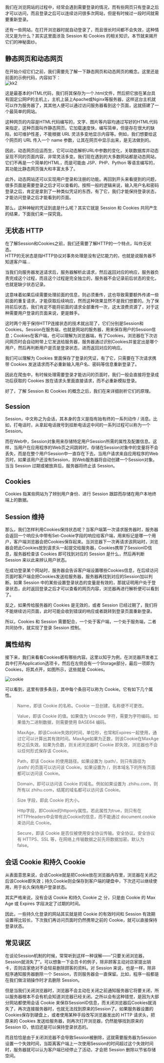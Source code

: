 我们在浏览网站的过程中，经常会遇到需要登录的情况，而有些网页只有登录之后才可以访问，而且登录之后可以连续访问很多次网站，但是有时候过一段时间就需要重新登录。

还有一些网站，在打开浏览器时就自动登录了，而且很长时间都不会失效，这种情况又是为什么？其实这里面涉及 Session 和 Cookies 的相关知识，本节就来揭开它们的神秘面纱。

## 静态网页和动态网页
在开始介绍它们之前，我们需要先了解一下静态网页和动态网页的概念。这里还是前面的示例代码，内容如下：  
![kk2](../../jsonImg/artical-img/htmlkk2.png) 

这是最基本的HTML代码，我们将其保存为一个.html文件，然后把它放在某台具有固定公网IP的主机上，主机上装上Apache或Nginx等服务器，这样这台主机就可以作为服务器了，其其他人便可以通过访问服务器看到这个页面，这就搭建了一个最简单的网站。

这种网页的内容是HTML代码编写的，文字、图片等内容均通过写好的HTML代码来指定，这种页面叫作静态网页。它加载速度快，编写简单，但是存在很大的缺陷，如可维护性差，不能根据 URL 灵活多变地显示内容等。例如，我们想要给这个网页的 URL 传入一个 name 参数，让其在网页中显示出来，是无法做到的。

因此，动态网页应运而生，它可以动态解析URL中参数的变化，关联数据库并动态呈现不同的页面内容，非常灵活多变。我们现在遇到的大多数网站都是动态网站，它们不再是一个简单的HTML，而是可能由 JSP、PHP、Python 等语言编写的，其功能比静态网页强大和丰富太多了。

此外，动态网站还可以实现用户登录和注册的功能。再回到开头来看提到的问题，很多页面是需要登录之后才可以查看的。按照一般的逻辑来说，输入用户名和密码登录之后，肯定是拿到了一种类似凭证的东西，有了它，我们才能保持登录状态，才能访问登录之后才能看到的页面。

那么，这种神秘的凭证到底是什么呢？其实它就是 Session 和 Cookies 共同产生的结果，下面我们来一探究竟。

## 无状态 HTTP
在了解Session和Cookies之前，我们还需要了解HTTP的一个特点，叫作无状态。  
HTTP的无状态是指HTTP协议对事务处理是没有记忆能力的，也就是说服务器不知道客户端...  

当我们向服务器发送请求后，服务器解析此请求，然后返回对应的响应，服务器负责完成这个过程，而且这个过程是完全独立的，服务器不会记录前后状态的变化，也就是缺少状态记录。

这意味着如果后续需要处理前面的信息，则必须重传，这也导致需要额外传递一些前面的重复请求，才能获取后续响应，然而这种效果显然不是我们想要的。为了保持前后状态，我们肯定不能将前面的请求全部重传一次，这太浪费资源了，对于这种需要用户登录的页面来说，更是棘手。

这时两个用于保持HTTP连接状态的技术就出现了，它们分别是Session和Cookies。Session在服务端，也就是网站的服务器，用来保存用户的Session信息；Cookies在客户端，也可以理解为浏览器端，有了Cookies，浏览器在下次访问网页时会自动附带上它发送给服务器，服务器通过识别Cookies并鉴定出是哪个用户，然后再判断用户是否是登录状态，进而返回对应的响应。

我们可以理解为 Cookies 里面保存了登录的凭证，有了它，只需要在下次请求携带 Cookies 发送请求而不必重新输入用户名、密码等信息重新登录了。

因此在爬虫中，有时候处理需要登录才能访问的页面时，我们一般会直接将登录成功后获取的 Cookies 放在请求头里面直接请求，而不必重新模拟登录。

好了，了解 Session 和 Cookies 的概念之后，我们在来详细剖析它们的原理。

## Session

Session，中文称之为会话，其本身的含义是指有始有终的一系列动作 / 消息。比如，打电话时，从拿起电话拨号到挂断电话这中间的一系列过程可以称为一个 Session。

而在Web中，Session对象用来存储特定用户Session所需的属性及配置信息。这样，当用户在应用程序的Web页之间跳转时，存储在Session对象中的变量将不会丢失，而是在整个用户Session中一直存在下去。当用户请求来自应用程序的Web页时，如果该用户还没有Session，则Web服务器将自动创建一个Session对象。当当 Session 过期或被放弃后，服务器将终止该 Session。

## Cookies
Cookies 指某些网站为了辨别用户身份、进行 Session 跟踪而存储在用户本地终端上的数据。

## Session 维持
那么，我们怎样利用Cookies保持状态呢？当客户端第一次请求服务器时，服务器会返回一个响应头中带有Set-Cookie字段的响应给客户端，用来标记是哪一个用户，客户端浏览器会把Cookies保存起来。当浏览器下一次再请求该网站时，浏览器会把此Cookies放到请求头一起提交给服务器，Cookies携带了SessionID信息，服务器检查该 Cookies 即可找到对应的 Session 是什么，然后再判断 Session 来以此来辨认用户状态。

在成功登录某个网站时，服务器会告诉客户端设置哪些Cookies信息，在后续访问页面时客户端会把Cookies发送给服务器，服务器再找到对应的Session加以判断。如果 Session 中的某些设置登录状态的变量是有效的，那就证明用户处于登录状态，此时返回登录之后才可以查看的网页内容，浏览器再进行解析便可以看到了。

反之，如果传给服务器的 Cookies 是无效的，或者 Session 已经过期了，我们将不能继续访问页面，此时可能会收到错误的响应或者跳转到登录页面重新登录。

所以，Cookies 和 Session 需要配合，一个处于客户端，一个处于服务端，二者共同协作，就实现了登录 Session 控制。

## 属性结构

接下来，我们来看看Cookies都有哪些内容。这里以知乎为例，在浏览器开发者工具中打开Application选项卡，然后在左侧会有一个Storage部分，最后一项即为Cookies，将其点开，如图所示，这些就是 Cookies。

![cookie](../../jsonImg/artical-img/cookie.jpg)

可以看到，这里有很多条目，其中每个条目可以称为 Cookie。它有如下几个属性。
>Name，即该 Cookie 的名称。Cookie 一旦创建，名称便不可更改。

>Value，即该 Cookie 的值。如果值为 Unicode 字符，需要为字符编码。如果值为二进制数据，则需要使用 BASE64 编码。

>MaxAge，即该Cookie失效的时间，单位秒，也常和Expires一起使用，通过它可以计算出其有效时间。MaxAge如果为正数，则该Cookie在MaxAge秒之后失效。如果为负数，则关闭浏览器时 Cookie 即失效，浏览器也不会以任何形式保存该 Cookie。

>Path，即该 Cookie 的使用路径。如果设置为 /path/，则只有路径为 /path/ 的页面可以访问该 Cookie。如果设置为 /，则本域名下的所有页面都可以访问该 Cookie。

>Domain，即可以访问该 Cookie 的域名。例如如果设置为 .zhihu.com，则所有以 zhihu.com，结尾的域名都可以访问该 Cookie。

>Size 字段，即此 Cookie 的大小。

>Http字段，即Cookie的httponly属性。若此属性为true，则只有在HTTPHeaders中会带有此Cookie的信息，而不能通过 document.cookie 来访问此 Cookie。

>Secure，即该 Cookie 是否仅被使用安全协议传输。安全协议。安全协议有 HTTPS、SSL 等，在网络上传输数据之前先将数据加密。默认为 false。

## 会话 Cookie 和持久 Cookie

从表面意思来说，会话Cookie就是把Cookie放在浏览器内存里，浏览器在关闭之后该Cookie即失效；持久Cookie则会保存到客户端的硬盘中，下次还可以继续使用，用于长久保持用户登录状态。

其实严格来说，没有会话 Cookie 和持久 Cookie 之 分，只是由 Cookie 的 Max Age 或 Expires 字段决定了过期的时间。

因此，一些持久化登录的网站其实就是把 Cookie 的有效时间和 Session 有效期设置得比较长，下次我们再访问页面时仍然携带之前的 Cookie，就可以直接保持登录状态。

## 常见误区

在谈论Session机制的时候，常常听到这样一种误解——“只要关闭浏览器，Session就消失了”。可以想象一下会员卡的例子，除非顾客主动对店家提出销卡，否则店家绝对不会轻易删除顾客的资料。对 Session 来说，也是一样，除非程序通知服务器删除一个 Session，否则服务器会一直保留。比如，程序一般都是在我们做注销操作时才去删除 Session。

但是当我们关闭浏览器时，浏览器不会主动在关闭之前通知服务器它将要关闭，所以服务器根本不会有机会知道浏览器已经关闭。之所以会有这种错觉，是因为大部分网站都使用会话 Cookie 来保存SessionID信息，而关闭浏览器后Cookies就消失了，再次连接服务器时，也就无法找到原来的Session了。如果服务器设置的Cookies保存到硬盘上，或者使用某种手段改写浏览器发出的 HTTP 请求头，把原来的 Cookies 发送给服务器，则再次打开浏览器，仍然能够找到原来的 Session ID，依旧还是可以保持登录状态的。

而且恰恰是由于关闭浏览器不会导致Session被删除，这就需要服务器为Session设置一个失效时间，当距离客户端上一次使用Session的时间超过这个失效时间时，服务器就可以认为客户端已经停止了活动，才会把 Session 删除以节省存储空间。




















































